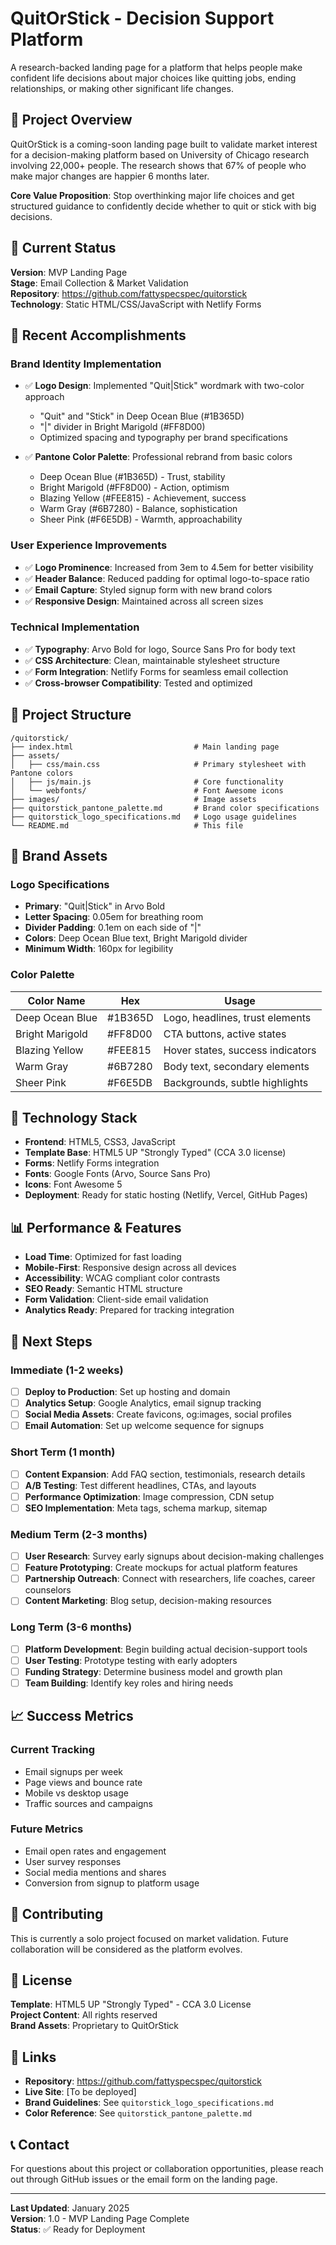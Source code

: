 # QuitOrStick - Decision Support Platform

A research-backed landing page for a platform that helps people make confident life decisions about major choices like quitting jobs, ending relationships, or making other significant life changes.

## 🎯 Project Overview

QuitOrStick is a coming-soon landing page built to validate market interest for a decision-making platform based on University of Chicago research involving 22,000+ people. The research shows that 67% of people who make major changes are happier 6 months later.

**Core Value Proposition**: Stop overthinking major life choices and get structured guidance to confidently decide whether to quit or stick with big decisions.

## 🚀 Current Status

**Version**: MVP Landing Page  
**Stage**: Email Collection & Market Validation  
**Repository**: https://github.com/fattyspecspec/quitorstick  
**Technology**: Static HTML/CSS/JavaScript with Netlify Forms  

## 🎨 Recent Accomplishments

### Brand Identity Implementation
- ✅ **Logo Design**: Implemented "Quit|Stick" wordmark with two-color approach
  - "Quit" and "Stick" in Deep Ocean Blue (#1B365D)
  - "|" divider in Bright Marigold (#FF8D00)
  - Optimized spacing and typography per brand specifications

- ✅ **Pantone Color Palette**: Professional rebrand from basic colors
  - Deep Ocean Blue (#1B365D) - Trust, stability
  - Bright Marigold (#FF8D00) - Action, optimism
  - Blazing Yellow (#FEE815) - Achievement, success
  - Warm Gray (#6B7280) - Balance, sophistication
  - Sheer Pink (#F6E5DB) - Warmth, approachability

### User Experience Improvements
- ✅ **Logo Prominence**: Increased from 3em to 4.5em for better visibility
- ✅ **Header Balance**: Reduced padding for optimal logo-to-space ratio
- ✅ **Email Capture**: Styled signup form with new brand colors
- ✅ **Responsive Design**: Maintained across all screen sizes

### Technical Implementation
- ✅ **Typography**: Arvo Bold for logo, Source Sans Pro for body text
- ✅ **CSS Architecture**: Clean, maintainable stylesheet structure
- ✅ **Form Integration**: Netlify Forms for seamless email collection
- ✅ **Cross-browser Compatibility**: Tested and optimized

## 📁 Project Structure

```
/quitorstick/
├── index.html                           # Main landing page
├── assets/
│   ├── css/main.css                     # Primary stylesheet with Pantone colors
│   ├── js/main.js                       # Core functionality
│   └── webfonts/                        # Font Awesome icons
├── images/                              # Image assets
├── quitorstick_pantone_palette.md       # Brand color specifications
├── quitorstick_logo_specifications.md   # Logo usage guidelines
└── README.md                            # This file
```

## 🎨 Brand Assets

### Logo Specifications
- **Primary**: "Quit|Stick" in Arvo Bold
- **Letter Spacing**: 0.05em for breathing room
- **Divider Padding**: 0.1em on each side of "|"
- **Colors**: Deep Ocean Blue text, Bright Marigold divider
- **Minimum Width**: 160px for legibility

### Color Palette
| Color Name | Hex | Usage |
|------------|-----|-------|
| Deep Ocean Blue | #1B365D | Logo, headlines, trust elements |
| Bright Marigold | #FF8D00 | CTA buttons, active states |
| Blazing Yellow | #FEE815 | Hover states, success indicators |
| Warm Gray | #6B7280 | Body text, secondary elements |
| Sheer Pink | #F6E5DB | Backgrounds, subtle highlights |

## 🔧 Technology Stack

- **Frontend**: HTML5, CSS3, JavaScript
- **Template Base**: HTML5 UP "Strongly Typed" (CCA 3.0 license)
- **Forms**: Netlify Forms integration
- **Fonts**: Google Fonts (Arvo, Source Sans Pro)
- **Icons**: Font Awesome 5
- **Deployment**: Ready for static hosting (Netlify, Vercel, GitHub Pages)

## 📊 Performance & Features

- **Load Time**: Optimized for fast loading
- **Mobile-First**: Responsive design across all devices
- **Accessibility**: WCAG compliant color contrasts
- **SEO Ready**: Semantic HTML structure
- **Form Validation**: Client-side email validation
- **Analytics Ready**: Prepared for tracking integration

## 🚀 Next Steps

### Immediate (1-2 weeks)
- [ ] **Deploy to Production**: Set up hosting and domain
- [ ] **Analytics Setup**: Google Analytics, email signup tracking
- [ ] **Social Media Assets**: Create favicons, og:images, social profiles
- [ ] **Email Automation**: Set up welcome sequence for signups

### Short Term (1 month)
- [ ] **Content Expansion**: Add FAQ section, testimonials, research details
- [ ] **A/B Testing**: Test different headlines, CTAs, and layouts
- [ ] **Performance Optimization**: Image compression, CDN setup
- [ ] **SEO Implementation**: Meta tags, schema markup, sitemap

### Medium Term (2-3 months)
- [ ] **User Research**: Survey early signups about decision-making challenges
- [ ] **Feature Prototyping**: Create mockups for actual platform features
- [ ] **Partnership Outreach**: Connect with researchers, life coaches, career counselors
- [ ] **Content Marketing**: Blog setup, decision-making resources

### Long Term (3-6 months)
- [ ] **Platform Development**: Begin building actual decision-support tools
- [ ] **User Testing**: Prototype testing with early adopters
- [ ] **Funding Strategy**: Determine business model and growth plan
- [ ] **Team Building**: Identify key roles and hiring needs

## 📈 Success Metrics

### Current Tracking
- Email signups per week
- Page views and bounce rate
- Mobile vs desktop usage
- Traffic sources and campaigns

### Future Metrics
- Email open rates and engagement
- User survey responses
- Social media mentions and shares
- Conversion from signup to platform usage

## 🤝 Contributing

This is currently a solo project focused on market validation. Future collaboration will be considered as the platform evolves.

## 📄 License

**Template**: HTML5 UP "Strongly Typed" - CCA 3.0 License  
**Project Content**: All rights reserved  
**Brand Assets**: Proprietary to QuitOrStick  

## 🔗 Links

- **Repository**: https://github.com/fattyspecspec/quitorstick
- **Live Site**: [To be deployed]
- **Brand Guidelines**: See `quitorstick_logo_specifications.md`
- **Color Reference**: See `quitorstick_pantone_palette.md`

## 📞 Contact

For questions about this project or collaboration opportunities, please reach out through GitHub issues or the email form on the landing page.

---

**Last Updated**: January 2025  
**Version**: 1.0 - MVP Landing Page Complete  
**Status**: ✅ Ready for Deployment